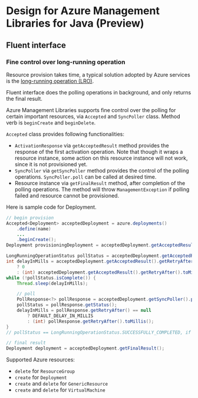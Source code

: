 # Design for Azure Management Libraries for Java (Preview)

## Fluent interface

### Fine control over long-running operation

Resource provision takes time, a typical solution adopted by Azure services is the [long-running operation (LRO)][lro].

Fluent interface does the polling operations in background, and only returns the final result.

Azure Management Libraries supports fine control over the polling for certain important resources, via `Accepted` and `SyncPoller` class. Method verb is `beginCreate` and `beginDelete`.

`Accepted` class provides following functionalities:
- `ActivationResponse` via `getAcceptedResult` method provides the response of the first activation operation. Note that though it wraps a resource instance, some action on this resource instance will not work, since it is not provisioned yet.
- `SyncPoller` via `getSyncPoller` method provides the control of the polling operations. `SyncPoller.poll` can be called at desired time.
- Resource instance via `getFinalResult` method, after completion of the polling operations. The method will throw `ManagementException` if polling failed and resource cannot be provisioned.

Here is sample code for Deployment.

```java
// begin provision
Accepted<Deployment> acceptedDeployment = azure.deployments()
    .define(name)
    ...
    .beginCreate();
Deployment provisioningDeployment = acceptedDeployment.getAcceptedResult().getValue();

LongRunningOperationStatus pollStatus = acceptedDeployment.getAcceptedResult().getStatus();
int delayInMills = acceptedDeployment.getAcceptedResult().getRetryAfter() == null
    ? 0
    : (int) acceptedDeployment.getAcceptedResult().getRetryAfter().toMillis();
while (!pollStatus.isComplete()) {
    Thread.sleep(delayInMills);

    // poll
    PollResponse<?> pollResponse = acceptedDeployment.getSyncPoller().poll();
    pollStatus = pollResponse.getStatus();
    delayInMills = pollResponse.getRetryAfter() == null
        ? DEFAULT_DELAY_IN_MILLIS
        : (int) pollResponse.getRetryAfter().toMillis();
}
// pollStatus == LongRunningOperationStatus.SUCCESSFULLY_COMPLETED, if successful

// final result
Deployment deployment = acceptedDeployment.getFinalResult();
```

Supported Azure resources:
- `delete` for `ResourceGroup`
- `create` for `Deployment`
- `create` and `delete` for `GenericResource`
- `create` and `delete` for `VirtualMachine`

[lro]: https://docs.microsoft.com/en-us/azure/architecture/patterns/async-request-reply

